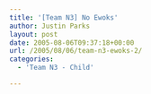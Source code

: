 ```yaml
---
title: '[Team N3] No Ewoks'
author: Justin Parks
layout: post
date: 2005-08-06T09:37:18+00:00
url: /2005/08/06/team-n3-ewoks-2/
categories:
  - 'Team N3 - Child'

---
```

